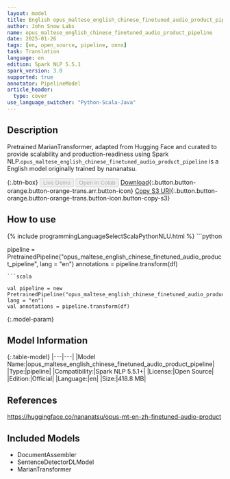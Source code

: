```yaml
---
layout: model
title: English opus_maltese_english_chinese_finetuned_audio_product_pipeline pipeline MarianTransformer from nananatsu
author: John Snow Labs
name: opus_maltese_english_chinese_finetuned_audio_product_pipeline
date: 2025-01-26
tags: [en, open_source, pipeline, onnx]
task: Translation
language: en
edition: Spark NLP 5.5.1
spark_version: 3.0
supported: true
annotator: PipelineModel
article_header:
  type: cover
use_language_switcher: "Python-Scala-Java"
---
```


## Description

Pretrained MarianTransformer, adapted from Hugging Face and curated to provide scalability and production-readiness using Spark NLP.`opus_maltese_english_chinese_finetuned_audio_product_pipeline` is a English model originally trained by nananatsu.

{:.btn-box}
<button class="button button-orange" disabled>Live Demo</button>
<button class="button button-orange" disabled>Open in Colab</button>
[Download](https://s3.amazonaws.com/auxdata.johnsnowlabs.com/public/models/opus_maltese_english_chinese_finetuned_audio_product_pipeline_en_5.5.1_3.0_1737864468456.zip){:.button.button-orange.button-orange-trans.arr.button-icon}
[Copy S3 URI](s3://auxdata.johnsnowlabs.com/public/models/opus_maltese_english_chinese_finetuned_audio_product_pipeline_en_5.5.1_3.0_1737864468456.zip){:.button.button-orange.button-orange-trans.button-icon.button-copy-s3}

## How to use



<div class="tabs-box" markdown="1">
{% include programmingLanguageSelectScalaPythonNLU.html %}
```python

pipeline = PretrainedPipeline("opus_maltese_english_chinese_finetuned_audio_product_pipeline", lang = "en")
annotations =  pipeline.transform(df)   

```
```scala

val pipeline = new PretrainedPipeline("opus_maltese_english_chinese_finetuned_audio_product_pipeline", lang = "en")
val annotations = pipeline.transform(df)

```
</div>

{:.model-param}
## Model Information

{:.table-model}
|---|---|
|Model Name:|opus_maltese_english_chinese_finetuned_audio_product_pipeline|
|Type:|pipeline|
|Compatibility:|Spark NLP 5.5.1+|
|License:|Open Source|
|Edition:|Official|
|Language:|en|
|Size:|418.8 MB|

## References

https://huggingface.co/nananatsu/opus-mt-en-zh-finetuned-audio-product

## Included Models

- DocumentAssembler
- SentenceDetectorDLModel
- MarianTransformer